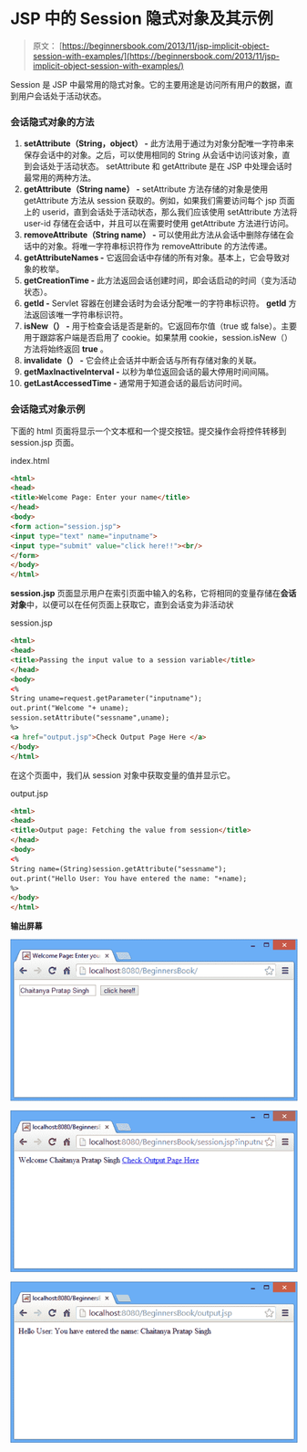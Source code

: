 # JSP 中的 Session 隐式对象及其示例

> 原文： [https://beginnersbook.com/2013/11/jsp-implicit-object-session-with-examples/](https://beginnersbook.com/2013/11/jsp-implicit-object-session-with-examples/)

Session 是 JSP 中最常用的隐式对象。它的主要用途是访问所有用户的数据，直到用户会话处于活动状态。

### 会话隐式对象的方法

1.  **setAttribute（String，object） -** 此方法用于通过为对象分配唯一字符串来保存会话中的对象。之后，可以使用相同的 String 从会话中访问该对象，直到会话处于活动状态。 setAttribute 和 getAttribute 是在 JSP 中处理会话时最常用的两种方法。
2.  **getAttribute（String name） -** setAttribute 方法存储的对象是使用 getAttribute 方法从 session 获取的。例如，如果我们需要访问每个 jsp 页面上的 userid，直到会话处于活动状态，那么我们应该使用 setAttribute 方法将 user-id 存储在会话中，并且可以在需要时使用 getAttribute 方法进行访问。
3.  **removeAttribute（String name） -** 可以使用此方法从会话中删除存储在会话中的对象。将唯一字符串标识符作为 removeAttribute 的方法传递。
4.  **getAttributeNames -** 它返回会话中存储的所有对象。基本上，它会导致对象的枚举。
5.  **getCreationTime -** 此方法返回会话创建时间，即会话启动的时间（变为活动状态）。
6.  **getId -** Servlet 容器在创建会话时为会话分配唯一​​的字符串标识符。 **getId** 方法返回该唯一字符串标识符。
7.  **isNew（） -** 用于检查会话是否是新的。它返回布尔值（true 或 false）。主要用于跟踪客户端是否启用了 cookie。如果禁用 cookie，session.isNew（）方法将始终返回 **true** 。
8.  **invalidate（） -** 它会终止会话并中断会话与所有存储对象的关联。
9.  **getMaxInactiveInterval -** 以秒为单位返回会话的最大停用时间间隔。
10.  **getLastAccessedTime -** 通常用于知道会话的最后访问时间。

### 会话隐式对象示例

下面的 html 页面将显示一个文本框和一个提交按钮。提交操作会将控件转移到 session.jsp 页面。

index.html

```html
<html> 
<head>
<title>Welcome Page: Enter your name</title>
</head>
<body> 
<form action="session.jsp"> 
<input type="text" name="inputname"> 
<input type="submit" value="click here!!"><br/> 
</form> 
</body> 
</html>
```

**session.jsp** 页面显示用户在索引页面中输入的名称，它将相同的变量存储在**会话对象**中，以便可以在任何页面上获取它，直到会话变为非活动状

session.jsp

```html
<html> 
<head>
<title>Passing the input value to a session variable</title>
</head>
<body> 
<% 
String uname=request.getParameter("inputname"); 
out.print("Welcome "+ uname);
session.setAttribute("sessname",uname); 
%> 
<a href="output.jsp">Check Output Page Here </a>
</body> 
</html>
```

在这个页面中，我们从 session 对象中获取变量的值并显示它。

output.jsp

```html
<html> 
<head>
<title>Output page: Fetching the value from session</title>
</head>
<body> 
<% 
String name=(String)session.getAttribute("sessname"); 
out.print("Hello User: You have entered the name: "+name); 
%> 
</body> 
</html>
```

**输出屏幕**

![jsp-welcome-page](img/5ff7d1250a54296a6bc4f727b5c30394.jpg)

![User-jsp-page](img/64926bce4c1999bda12040344ca8ac0d.jpg)

![output-screen](img/209bae8354e2d8abf534651782c8f1f1.jpg)